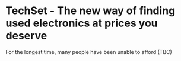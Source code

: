 # TechSet - The new way of finding used electronics at prices you deserve
For the longest time, many people have been unable to afford (TBC)
